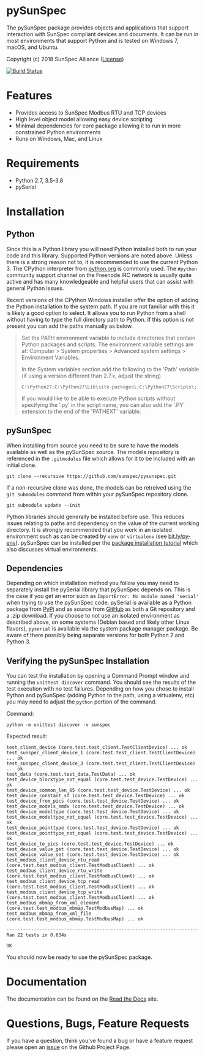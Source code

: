 # pySunSpec

The pySunSpec package provides objects and applications that support
interaction with SunSpec compliant devices and documents.  It can be run in
most environments that support Python and is tested on Windows 7, macOS, and
Ubuntu.

Copyright (c) 2018 SunSpec Alliance
([License](https://github.com/sunspec/pysunspec/blob/master/LICENSE))

[![Build Status](https://travis-ci.org/sunspec/pysunspec.svg?branch=master)](https://travis-ci.org/sunspec/pysunspec)


# Features

- Provides access to SunSpec Modbus RTU and TCP devices
- High level object model allowing easy device scripting
- Minimal dependencies for core package allowing it to run in more constrained
  Python environments
- Runs on Windows, Mac, and Linux


# Requirements
- Python 2.7, 3.5-3.8
- pySerial


# Installation


## Python

Since this is a Python library you will need Python installed both to run your
code and this library.  Supported Python versions are noted above.  Unless
there is a strong reason not to, it is recommended to use the current Python 3.
The CPython interpreter from [python.org](python.org) is commonly used.
The `#python` community support channel on the Freenode IRC network is usually
quite active and has many knowledgeable and helpful users that can assist with
general Python issues.

Recent versions of the CPython Windows installer offer the option of adding
the Python installation to the system path.  If you are not familiar with this
it is likely a good option to select.  It allows you to run Python from a
shell without having to type the full directory path to Python.  If this option
is not present you can add the paths manually as below.

> Set the PATH environment variable to include directories that contain Python
> packages and scripts. The environment variable settings are at: Computer >
> System properties > Advanced system settings > Environment Variables.
> 
> In the System variables section add the following to the 'Path' variable (if
> using a version different than 2.7.x, adjust the string)
> 
> ```
> C:\Python27;C:\Python27\Lib\site-packages\;C:\Python27\Scripts\;
> ```
> 
> If you would like to be able to execute Python scripts without specifying the
> '.py' in the script name, you can also add the '.PY' extension to the end of
> the 'PATHEXT' variable.


## pySunSpec

When installing from source you need to be sure to have the models available as
well as the pySunSpec source.  The models repository is referenced in the
`.gitmodules` file which allows for it to be included with an initial clone.

```
git clone --recursive https://github.com/sunspec/pysunspec.git
```

If a non-recursive clone was done, the models can be retreived using the
`git submodules` command from within your pySunSpec repository clone.

```
git submodule update --init
```

Python libraries should generally be installed before use.  This reduces issues
relating to paths and dependency on the value of the current working directory.
It is strongly recommended that you work in an isolated environment such as
can be created by `venv` or `virtualenv` (see [bit.ly/py-env](bit.ly/py-env)).
pySunSpec can be installed per the
[package installation tutorial](https://packaging.python.org/tutorials/installing-packages/)
which also discusses virtual environments.


## Dependencies

Depending on which installation method you follow you may need to separately
install the pySerial library that pySunSpec depends on.  This is the case if
you get an error such as `ImportError: No module named 'serial'` when trying
to use the pySunSpec code.  pySerial is available as a Python package from
[PyPi](https://pypi.python.org/pypi/pyserial) and as source from
[GitHub](https://github.com/pyserial/pyserial) as both a Git repository and
a .zip download.  If you choose to not use an isolated environment as
described above, on some systems (Debian based and likely other Linux
flavors), `pyserial` is available via the system package manager package.
Be aware of there possibly being separate versions for both Python 2 and
Python 3.


## Verifying the pySunSpec Installation

You can test the installation by opening a Command Prompt window and running
the `unittest discover` command. You should see the results of the test execution
with no test failures.  Depending on how you chose to install Python and
pySunSpec (adding Python to the path, using a virtualenv, etc) you may need
to adjust the `python` portion of the command.

Command:
```
python -m unittest discover -v sunspec
```
Expected result:
```
test_client_device (core.test.test_client.TestClientDevice) ... ok
test_sunspec_client_device_1 (core.test.test_client.TestClientDevice) ... ok
test_sunspec_client_device_3 (core.test.test_client.TestClientDevice) ... ok
test_data (core.test.test_data.TestData) ... ok
test_device_blocktype_not_equal (core.test.test_device.TestDevice) ... ok
test_device_common_len_65 (core.test.test_device.TestDevice) ... ok
test_device_constant_sf (core.test.test_device.TestDevice) ... ok
test_device_from_pics (core.test.test_device.TestDevice) ... ok
test_device_models_smdx (core.test.test_device.TestDevice) ... ok
test_device_modeltype (core.test.test_device.TestDevice) ... ok
test_device_modeltype_not_equal (core.test.test_device.TestDevice) ... ok
test_device_pointtype (core.test.test_device.TestDevice) ... ok
test_device_pointtype_not_equal (core.test.test_device.TestDevice) ... ok
test_device_to_pics (core.test.test_device.TestDevice) ... ok
test_device_value_get (core.test.test_device.TestDevice) ... ok
test_device_value_set (core.test.test_device.TestDevice) ... ok
test_modbus_client_device_rtu_read (core.test.test_modbus_client.TestModbusClient) ... ok
test_modbus_client_device_rtu_write (core.test.test_modbus_client.TestModbusClient) ... ok
test_modbus_client_device_tcp_read (core.test.test_modbus_client.TestModbusClient) ... ok
test_modbus_client_device_tcp_write (core.test.test_modbus_client.TestModbusClient) ... ok
test_modbus_mbmap_from_xml_element (core.test.test_modbus_mbmap.TestModbusMap) ... ok
test_modbus_mbmap_from_xml_file (core.test.test_modbus_mbmap.TestModbusMap) ... ok

----------------------------------------------------------------------
Ran 22 tests in 0.634s

OK
```

You should now be ready to use the pySunSpec package.


# Documentation

The documentation can be found on the [Read the
Docs](https://pysunspec.readthedocs.io/en/latest/) site.


# Questions, Bugs, Feature Requests

If you have a question, think you've found a bug or have a feature request
please open an [issue](https://github.com/sunspec/pysunspec/issues) on the
Github Project Page.
